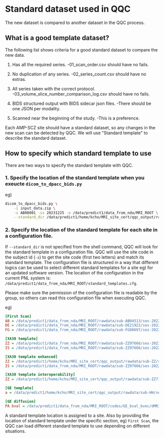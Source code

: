 # Standard dataset used in QQC

The new dataset is compared to another dataset in the QQC process. 


## What is a good template dataset?

The following list shows criteria for a good standard dataset to compare the new data.

1. Has all the required series.
    -01_scan_order.csv should have no fails.

2. No duplication of any series.
    -02_series_count.csv should have no extras.

3. All series taken with the correct protocol.
    -03_volume_slice_number_comparison_log.csv should have no fails.

4. BIDS structured output with BIDS sidecar json files.
    -There should be one JSON per modality.

5. Scanned near the beginning of the study. 
    -This is a preference.

Each AMP-SCZ site should have a standard dataset, so any changes in the new scan can be detected by QQC. We will use "Standard template" to describe
the standard dataset.


## How to specify which standard template to use
There are two ways to specify the standard template with QQC.

### 1. Specify the location of the standard template when you exeucte `dicom_to_dpacc_bids.py`

eg)
```sh
dicom_to_dpacc_bids.py \
    -i input_data.zip \
    -s AB00001 -ss 20231225 -o /data/predict1/data_from_nda/MRI_ROOT \
    --standard_dir /data/predict1/home/kcho/MRI_site_cert/qqc_output/rawdata/sub-LS/ses-202211071
```


### 2. Specify the location of the standard template for each site in a configuration file.

If `--standard_dir` is not specified from the shell command, QQC will look for the standard template in a configuration file. QQC will use the site code in the subject id (`-s`) to get the site code (first two letters) and match its standard template. The configuration file is structured in a way that different logics can be used to select different standard templates for a site eg) for an updated software version. The location of the configuration in the current PNL system is: `/data/predict1/data_from_nda/MRI_ROOT/standard_templates.cfg`.

Please make sure the permission of the configuration file is readable by the group, so others can read this configuration file when executing QQC.

eg)
```cfg
[First Scan]
AB = /data/predict1/data_from_nda/MRI_ROOT/rawdata/sub-AB04513/ses-202208311
DE = /data/predict1/data_from_nda/MRI_ROOT/rawdata/sub-DE21922/ses-202209021
FG = /data/predict1/data_from_nda/MRI_ROOT/rawdata/sub-FG00697/ses-202208151

[XA30 template]
ZZ = /data/predict1/data_from_nda/MRI_ROOT/rawdata/sub-ZZ97666/ses-202302011
IS = /data/predict1/data_from_nda/MRI_ROOT/rawdata/sub-ZZ97666/ses-202212202

[XA30 template enhanced]
ZZ = /data/predict1/home/kcho/MRI_site_cert/qqc_output/rawdata/sub-ZZ/ses-202211071
IS = /data/predict1/data_from_nda/MRI_ROOT/rawdata/sub-ZZ97666/ses-202212202

[XA30 template interoperability]
ZZ = /data/predict1/home/kcho/MRI_site_cert/qqc_output/rawdata/sub-ZZ71238/ses-202301261

[GE template]
a = /data/predict1/home/kcho/MRI_site_cert/qqc_output/rawdata/sub-HH/ses-202211031

[GE diffusion]
PA bval = /data/predict1/data_from_nda/MRI_ROOT/codes/GE_bval_bvec/dMRI_dir126_PA.bval
```

A standard template location is assigned to a site. Also by providing the location of standard template under the specific section,
eg) `First Scan`, the QQC can load different standard template to use depending on different situations.


